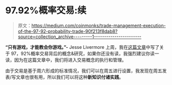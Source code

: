 # 97.92%概率交易:续

> 原文：<https://medium.com/coinmonks/trade-management-execution-of-the-97-92-probability-trade-90f213f8dab8?source=collection_archive---------1----------------------->

**“只有游戏，才能教会你游戏。”-** Jesse Livermore
上周，我在[这篇文章](/coinmonks/the-97-92-probability-trade-fb268736a585)中写了关于 97，92%概率交易背后的概念&研究，如果你还没有读，我强烈建议你读一读，因为在这篇文章中，我们将进入交易概念的执行和管理。

由于交易是基于周六形成的标准情况，我们可以在周五进行设置，我发现在周五发表/写文章也很有用，所以我们可以将这种**新知识付诸实践**。